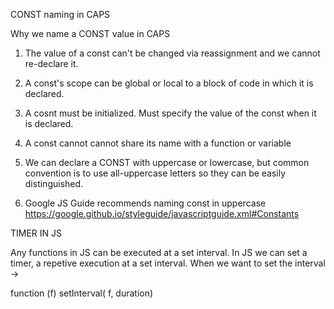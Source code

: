 CONST naming in CAPS

Why we name a CONST value in CAPS

1. The value of a const can't be changed via reassignment and we cannot re-declare it. 

2. A const's scope can be global or local to a block of code in which it is declared. 

3. A cosnt must be initialized. Must specify the value of the const when it is declared. 

4. A const cannot cannot share its name with a function or variable

5. We can declare a CONST with uppercase or lowercase, but common convention is to use all-uppercase letters so they can be easily distinguished. 

6. Google JS Guide recommends naming const in uppercase
https://google.github.io/styleguide/javascriptguide.xml#Constants




TIMER IN JS

Any functions in JS can be executed at a set interval. In JS we can set a timer, a repetive execution at a set interval. When we want to set the interval ->

function (f)
setInterval( f, duration)